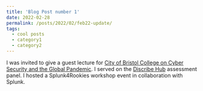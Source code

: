 ```yaml
---
title: 'Blog Post number 1'
date: 2022-02-28
permalink: /posts/2022/02/feb22-update/
tags:
  - cool posts
  - category1
  - category2
---
```


I was invited to give a guest lecture for [City of Bristol College on Cyber Security and the Global Pandemic](http://www.cems.uwe.ac.uk/~pa-legg/talks/20220202-cob_pandemic_talk.slides.html). I served on the [Discribe Hub](https://www.discribehub.org/) assessment panel. I hosted a Splunk4Rookies workshop event in collaboration with Splunk.